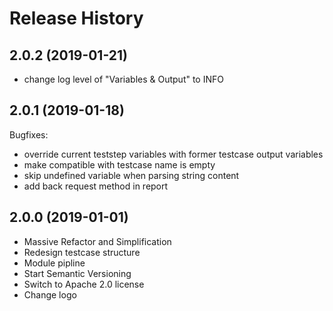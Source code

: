 # Release History

## 2.0.2 (2019-01-21)

- change log level of "Variables & Output" to INFO

## 2.0.1 (2019-01-18)

Bugfixes:

- override current teststep variables with former testcase output variables
- make compatible with testcase name is empty
- skip undefined variable when parsing string content
- add back request method in report

## 2.0.0 (2019-01-01)

- Massive Refactor and Simplification
- Redesign testcase structure
- Module pipline
- Start Semantic Versioning
- Switch to Apache 2.0 license
- Change logo

